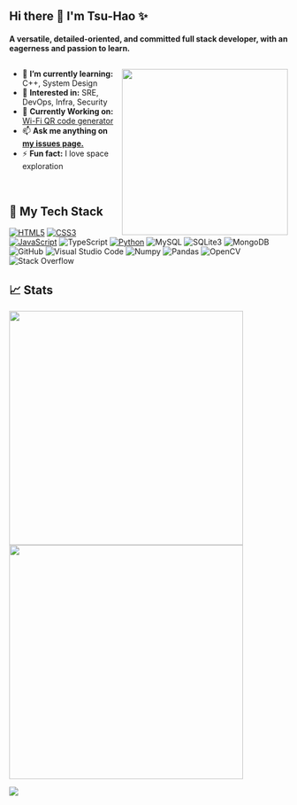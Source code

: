 ## Hi there 👋 I'm Tsu-Hao ✨

#### A versatile, detailed-oriented, and committed full stack developer, with an eagerness and passion to learn. 

##

<img align="right" src="https://user-images.githubusercontent.com/96331813/160326423-98f24494-b1ed-4e13-80f6-357ecb89d918.gif" width="300" />

<p align="left">
  <ul>
    <li>📕 <strong>I’m currently learning:</strong> C++, System Design</li>
    <li>🧐 <strong>Interested in:</strong> SRE, DevOps, Infra, Security</li>
    <li>🔧 <strong>Currently Working on:</strong> <a href="https://github.com/Tsu-HaoLiu/WiFi-QRcode">Wi-Fi QR code generator</a></li>
    <li>📫 <strong>Ask me anything on <a href="https://github.com/Tsu-HaoLiu/Tsu-HaoLiu/issues">my issues page.</a></strong></li>
    <li>⚡ <strong>Fun fact:</strong> I love space exploration</li>
  </ul>
</p>
<br>

## 💾 My Tech Stack

[![HTML5](https://img.shields.io/badge/-HTML5-000?style=flat-square&logo=html5)](https://developer.mozilla.org/en-US/docs/Glossary/HTML5)
[![CSS3](https://img.shields.io/badge/-CSS3-000?style=flat-square&logo=css3)](https://developer.mozilla.org/en-US/docs/Web/CSS)
[![JavaScript](https://img.shields.io/badge/-JavaScript-000?style=flat-square&logo=javascript)](https://developer.mozilla.org/en-US/docs/Web/JavaScript)
![TypeScript](https://img.shields.io/badge/-TypeScript-000?style=flat-square&logo=typescript)
[![Python](https://img.shields.io/badge/-Python-000?style=flat-square&logo=python)](https://docs.python.org/3/)
![MySQL](https://img.shields.io/badge/-MySQL-000?style=flat-square&logo=mysql)
![SQLite3](https://img.shields.io/badge/-SQLite3-000?style=flat-square&logo=SQLite)
![MongoDB](https://img.shields.io/badge/-MongoDB-000?style=flat-square&logo=mongodb)
![GitHub](https://img.shields.io/badge/-GitHub-000?style=flat-square&logo=github)
![Visual Studio Code](https://img.shields.io/badge/-VS_Code-000?style=flat-square&logo=visualstudiocode)
![Numpy](https://img.shields.io/badge/-Numpy-000?style=flat-square&logo=numpy)
![Pandas](https://img.shields.io/badge/-Pandas-000?style=flat-square&logo=pandas)
![OpenCV](https://img.shields.io/badge/-OpenCV-000?style=flat-square&logo=opencv)
![Stack Overflow](https://img.shields.io/badge/-StackOverflow-000?style=flat-square&logo=StackOverflow)


## 📈 Stats

<img src="https://github-readme-streak-stats.herokuapp.com?user=Tsu-HaoLiu&theme=gotham&hide_border=true&date_format=M%20j%5B%2C%20Y%5D" width="423" /><img src="https://github-readme-stats.vercel.app/api?username=Tsu-HaoLiu&show_icons=true&hide_border=true&theme=gotham" width="423" />

![](https://komarev.com/ghpvc/?username=Tsu-HaoLiu)

<!--
**Tsu-HaoLiu/Tsu-HaoLiu** is a ✨ _special_ ✨ repository because its `README.md` (this file) appears on your GitHub profile.

Here are some ideas to get you started:

- 🔭 I’m currently working on ...
- 🌱 I’m currently learning ...
- 👯 I’m looking to collaborate on ...
- 🤔 I’m looking for help with ...
- 💬 Ask me about ...

- 📫 How to reach me: ...
- 😄 Pronouns: ...
- ⚡ Fun fact: ...
https://github.com/badges/shields/blob/master/doc/logos.md
-->
